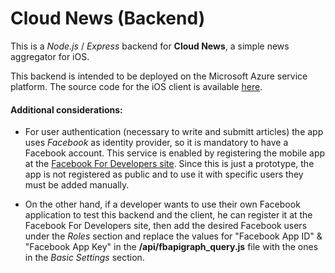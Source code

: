 # Cloud News (Backend)

This is a *Node.js* / *Express* backend for **Cloud News**, a simple news aggregator for iOS.

This backend is intended to be deployed on the Microsoft Azure service platform.
The source code for the iOS client is available <a href="https://github.com/cdelg4do/Cloud-News-Client">here</a>.

#### Additional considerations:

- For user authentication (necessary to write and submitt articles) the app uses *Facebook* as identity provider, so it is mandatory to have a Facebook account. This service is enabled by registering the mobile app at the <a href="https://developers.facebook.com/apps/">Facebook For Developers site</a>. Since this is just a prototype, the app is not registered as public and to use it with specific users they must be added manually.

- On the other hand, if a developer wants to use their own Facebook application to test this backend and the client, he can register it at the Facebook For Developers site, then add the desired Facebook users under the *Roles* section and replace the values for "Facebook App ID" & "Facebook App Key" in the **/api/fbapigraph_query.js** file with the ones in the *Basic Settings* section.
